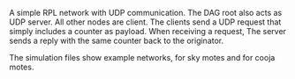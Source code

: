 A simple RPL network with UDP communication. The DAG root also acts as
UDP server. All other nodes are client. The clients send a UDP request
that simply includes a counter as payload. When receiving a request, The
server sends a reply with the same counter back to the originator.

The simulation files show example networks, for sky motes and for cooja motes.
